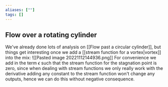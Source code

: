 ```yaml
---
aliases: [""]
tags: []
---
```


## Flow over a rotating cylinder
We've already done lots of analysis on [[Flow past a circular cylinder]], but things get interesting once we add a [[stream function for a vortex|vortex]] into the mix:
![[Pasted image 20221112144936.png]]
For convenience we add in the term $\epsilon$ such that the stream function for the stagnation point is zero, since when dealing with stream functions we only really work with the derivative adding any constant to the stream function won't change any outputs, hence we can do this without negative consequence.


